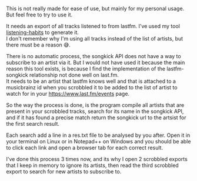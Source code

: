 This is not really made for ease of use, but mainly for my personal usage. But feel free to try to use it.

It needs an export of all tracks listened to from lastfm. I've used my tool [listening-habits](https://github.com/antonin-lebrard/listening-habits) to generate it.  
I don't remember why I'm using all tracks instead of the list of artists, but there must be a reason 😅.

There is no automatic process, the songkick API does not have a way to subscribe to an artist via it. But I would not have used it because the main reason this tool exists,
is because I find the implementation of the lastfm-songkick relationship not done well on last.fm.  
It needs to be an artist that lastfm knows well and that is attached to a musicbrainz id when you scrobbled it to be added to the list of artist to watch for in your https://www.last.fm/events page.

So the way the process is done, is the program compile all artists that are present in your scrobbled tracks, search for its name in the songkick API, 
and if it has found a precise match return the songkick url to the artsist for the first search result.

Each search add a line in a res.txt file to be analysed by you after. Open it in your terminal on Linux or in Notepad++ on Windows and 
you should be able to click each link and open a browser tab for each correct result.

I've done this process 3 times now, and its why I open 2 scrobbled exports that I keep in memory to ignore its artists, then read the third scrobbled export to search for new artists to subscribe to.
